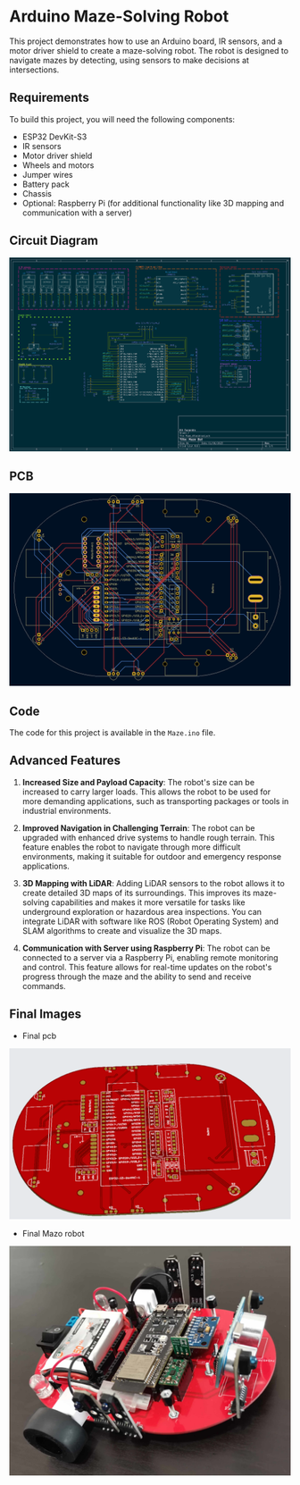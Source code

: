 # Arduino Maze-Solving Robot

This project demonstrates how to use an Arduino board, IR sensors, and a motor driver shield to create a maze-solving robot. The robot is designed to navigate mazes by detecting, using sensors to make decisions at intersections.

## Requirements

To build this project, you will need the following components:

- ESP32 DevKit-S3
- IR sensors
- Motor driver shield
- Wheels and motors
- Jumper wires
- Battery pack
- Chassis
- Optional: Raspberry Pi (for additional functionality like 3D mapping and communication with a server)

## Circuit Diagram

![Circuit Diagram](img/Circuit_schematic.png)

## PCB

![PCB](img/pcb.png)

## Code

The code for this project is available in the `Maze.ino` file.

## Advanced Features

1. **Increased Size and Payload Capacity**: The robot's size can be increased to carry larger loads. This allows the robot to be used for more demanding applications, such as transporting packages or tools in industrial environments.

2. **Improved Navigation in Challenging Terrain**: The robot can be upgraded with enhanced drive systems to handle rough terrain. This feature enables the robot to navigate through more difficult environments, making it suitable for outdoor and emergency response applications.

3. **3D Mapping with LiDAR**: Adding LiDAR sensors to the robot allows it to create detailed 3D maps of its surroundings. This improves its maze-solving capabilities and makes it more versatile for tasks like underground exploration or hazardous area inspections. You can integrate LiDAR with software like ROS (Robot Operating System) and SLAM algorithms to create and visualize the 3D maps.

4. **Communication with Server using Raspberry Pi**: The robot can be connected to a server via a Raspberry Pi, enabling remote monitoring and control. This feature allows for real-time updates on the robot's progress through the maze and the ability to send and receive commands.

## Final Images

- Final pcb

![jlcpcb](img/jlcpcb.png)

- Final Mazo robot

![maze](img/maze.png)
